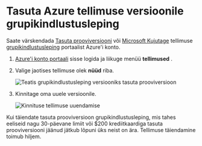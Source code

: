 <properties
   pageTitle="Tasuta Azure tellimuse versioonile grupikindlustusleping | Microsoft Azure'i"
   description="Kirjeldatakse protsess ja täiendamine grupikindlustusleping tasuta tellimuse nõuded"
   services=""
   documentationCenter=""
   authors="jlian"
   manager="mbaldwin"
   editor=""
   tags="billing"
   />

<tags
   ms.service="billing"
   ms.devlang="na"
   ms.topic="article"
   ms.tgt_pltfrm="na"
   ms.workload="na"
   ms.date="10/26/2016"
   ms.author="jlian"/>

# <a name="upgrade-your-free-azure-subscription-to-pay-as-you-go"></a>Tasuta Azure tellimuse versioonile grupikindlustusleping

Saate värskendada [Tasuta prooviversiooni](https://azure.microsoft.com/free/) või [Microsoft Kujutage](https://azure.microsoft.com/offers/ms-azr-0144p/) tellimuse [grupikindlustusleping](https://azure.microsoft.com/offers/ms-azr-0003p/) portaalist Azure'i konto. 

1. [Azure'i konto portaali](https://account.windowsazure.com/subscriptions) sisse logida ja liikuge menüü **tellimused** .

2. Valige jaotises tellimuse olek **nüüd** riba.

    ![Teatis grupikindlustusleping versiooniks tasuta prooviversioon](./media/billing-upgrade-azure-subscription/billpage.png)

3. Kinnitage oma uuele versioonile.

    ![Kinnituse tellimuse uuendamise](./media/billing-upgrade-azure-subscription/Upgrade.png)

Kui täiendate tasuta prooviversioon grupikindlustusleping, mis tahes eeliseid nagu 30-päevane limiit või $200 krediitkaardiga tasuta prooviversiooni jäänud jätkub lõpuni üks neist on ära. Tellimuse täiendamine toimub hiljem.
